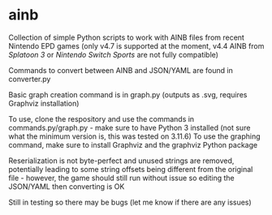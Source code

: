 # ainb

Collection of simple Python scripts to work with AINB files from recent Nintendo EPD games (only v4.7 is supported at the moment, v4.4 AINB from *Splatoon 3* or *Nintendo Switch Sports* are not fully compatible)

Commands to convert between AINB and JSON/YAML are found in converter.py

Basic graph creation command is in graph.py (outputs as .svg, requires Graphviz installation)

To use, clone the respository and use the commands in commands.py/graph.py - make sure to have Python 3 installed (not sure what the minimum version is, this was tested on 3.11.6)
To use the graphing command, make sure to install Graphviz and the graphviz Python package

Reserialization is not byte-perfect and unused strings are removed, potentially leading to some string offsets being different from the original file - however, the game should still run without issue so editing the JSON/YAML then converting is OK

Still in testing so there may be bugs (let me know if there are any issues)